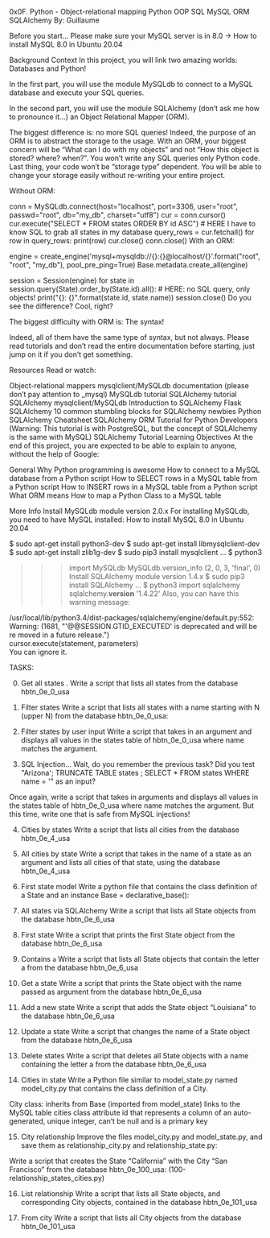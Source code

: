 0x0F. Python - Object-relational mapping
Python
OOP
SQL
MySQL
ORM
SQLAlchemy
 By: Guillaume

Before you start…
Please make sure your MySQL server is in 8.0 -> How to install MySQL 8.0 in Ubuntu 20.04

Background Context
In this project, you will link two amazing worlds: Databases and Python!

In the first part, you will use the module MySQLdb to connect to a MySQL database and execute your SQL queries.

In the second part, you will use the module SQLAlchemy (don’t ask me how to pronounce it…) an Object Relational Mapper (ORM).

The biggest difference is: no more SQL queries! Indeed, the purpose of an ORM is to abstract the storage to the usage. With an ORM, your biggest concern will be “What can I do with my objects” and not “How this object is stored? where? when?”. You won’t write any SQL queries only Python code. Last thing, your code won’t be “storage type” dependent. You will be able to change your storage easily without re-writing your entire project.

Without ORM:

conn = MySQLdb.connect(host="localhost", port=3306, user="root", passwd="root", db="my_db", charset="utf8")
cur = conn.cursor()
cur.execute("SELECT * FROM states ORDER BY id ASC") # HERE I have to know SQL to grab all states in my database
query_rows = cur.fetchall()
for row in query_rows:
    print(row)
cur.close()
conn.close()
With an ORM:

engine = create_engine('mysql+mysqldb://{}:{}@localhost/{}'.format("root", "root", "my_db"), pool_pre_ping=True)
Base.metadata.create_all(engine)

session = Session(engine)
for state in session.query(State).order_by(State.id).all(): # HERE: no SQL query, only objects!
    print("{}: {}".format(state.id, state.name))
session.close()
Do you see the difference? Cool, right?

The biggest difficulty with ORM is: The syntax!

Indeed, all of them have the same type of syntax, but not always. Please read tutorials and don’t read the entire documentation before starting, just jump on it if you don’t get something.

Resources
Read or watch:

Object-relational mappers
mysqlclient/MySQLdb documentation (please don’t pay attention to _mysql)
MySQLdb tutorial
SQLAlchemy tutorial
SQLAlchemy
mysqlclient/MySQLdb
Introduction to SQLAlchemy
Flask SQLAlchemy
10 common stumbling blocks for SQLAlchemy newbies
Python SQLAlchemy Cheatsheet
SQLAlchemy ORM Tutorial for Python Developers (Warning: This tutorial is with PostgreSQL, but the concept of SQLAlchemy is the same with MySQL)
SQLAlchemy Tutorial
Learning Objectives
At the end of this project, you are expected to be able to explain to anyone, without the help of Google:

General
Why Python programming is awesome
How to connect to a MySQL database from a Python script
How to SELECT rows in a MySQL table from a Python script
How to INSERT rows in a MySQL table from a Python script
What ORM means
How to map a Python Class to a MySQL table

More Info
Install MySQLdb module version 2.0.x
For installing MySQLdb, you need to have MySQL installed: How to install MySQL 8.0 in Ubuntu 20.04

$ sudo apt-get install python3-dev
$ sudo apt-get install libmysqlclient-dev
$ sudo apt-get install zlib1g-dev
$ sudo pip3 install mysqlclient
...
$ python3
>>> import MySQLdb
>>> MySQLdb.version_info 
(2, 0, 3, 'final', 0)
Install SQLAlchemy module version 1.4.x
$ sudo pip3 install SQLAlchemy
...
$ python3
>>> import sqlalchemy
>>> sqlalchemy.__version__ 
'1.4.22'
Also, you can have this warning message:

/usr/local/lib/python3.4/dist-packages/sqlalchemy/engine/default.py:552: Warning: (1681, "'@@SESSION.GTID_EXECUTED' is deprecated and will be re
moved in a future release.")                                                                                                                    
  cursor.execute(statement, parameters)  
You can ignore it.

TASKS:

0. Get all states .
 Write a script that lists all states from the database hbtn_0e_0_usa

1. Filter states
Write a script that lists all states with a name starting with N (upper N) from the database hbtn_0e_0_usa:

    
2. Filter states by user input
Write a script that takes in an argument and displays all values in the states table of hbtn_0e_0_usa where name matches the argument.

    
3. SQL Injection...
Wait, do you remember the previous task? Did you test "Arizona'; TRUNCATE TABLE states ; SELECT * FROM states WHERE name = '" as an input?

Once again, write a script that takes in arguments and displays all values in the states table of hbtn_0e_0_usa where name matches the argument. But this time, write one that is safe from MySQL injections!

    
4. Cities by states
Write a script that lists all cities from the database hbtn_0e_4_usa

    
5. All cities by state
Write a script that takes in the name of a state as an argument and lists all cities of that state, using the database hbtn_0e_4_usa

    
6. First state model
Write a python file that contains the class definition of a State and an instance Base = declarative_base():

    
7. All states via SQLAlchemy
Write a script that lists all State objects from the database hbtn_0e_6_usa

    
8. First state
Write a script that prints the first State object from the database hbtn_0e_6_usa

    
9. Contains `a`
Write a script that lists all State objects that contain the letter a from the database hbtn_0e_6_usa

    
10. Get a state
Write a script that prints the State object with the name passed as argument from the database hbtn_0e_6_usa

    
11. Add a new state
Write a script that adds the State object “Louisiana” to the database hbtn_0e_6_usa

    
12. Update a state
Write a script that changes the name of a State object from the database hbtn_0e_6_usa

    
13. Delete states
Write a script that deletes all State objects with a name containing the letter a from the database hbtn_0e_6_usa

    
14. Cities in state
Write a Python file similar to model_state.py named model_city.py that contains the class definition of a City.

City class:
inherits from Base (imported from model_state)
links to the MySQL table cities
class attribute id that represents a column of an auto-generated, unique integer, can’t be null and is a primary key


    
15. City relationship
Improve the files model_city.py and model_state.py, and save them as relationship_city.py and relationship_state.py:

Write a script that creates the State “California” with the City “San Francisco” from the database hbtn_0e_100_usa: (100-relationship_states_cities.py)

    
16. List relationship
Write a script that lists all State objects, and corresponding City objects, contained in the database hbtn_0e_101_usa



    
17. From city
Write a script that lists all City objects from the database hbtn_0e_101_usa
